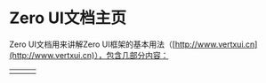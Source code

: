 # Zero UI文档主页

Zero UI文档用来讲解Zero UI框架的基本用法（[http://www.vertxui.cn](http://www.vertxui.cn)），包含几部分内容：

|  |  |  |
| :--- | :--- | :--- |
|  |  |  |



